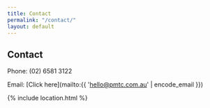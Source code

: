 ```yaml
---
title: Contact
permalink: "/contact/"
layout: default
---
```


## Contact

Phone: (02) 6581 3122

Email: [Click here](mailto:{{ 'hello@pmtc.com.au' | encode_email }})

{% include location.html %}
